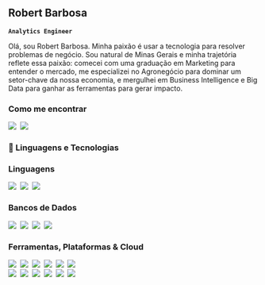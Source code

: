 ## Robert Barbosa

**`Analytics Engineer`**

Olá, sou Robert Barbosa. Minha paixão é usar a tecnologia para resolver problemas de negócio. Sou natural de Minas Gerais e minha trajetória reflete essa paixão: comecei com uma graduação em Marketing para entender o mercado, me especializei no Agronegócio para dominar um setor-chave da nossa economia, e mergulhei em Business Intelligence e Big Data para ganhar as ferramentas para gerar impacto.

### Como me encontrar
<a href="https://https:/www.linkedin.com/in/robertbarbo/" target="_blank"><img src="https://img.shields.io/badge/LinkedIn-0077B5?style=for-the-badge&logo=linkedin&logoColor=white" target="_blank"></a>&nbsp;
<a href="https://sites.google.com/view/portflio-robert-barbosa/biografia" target="_blank"><img src="https://img.shields.io/badge/Meu_Portfólio-4285F4?style=for-the-badge&logo=google&logoColor=white" target="_blank"></a> 

### 🤖 Linguagens e Tecnologias

### Linguagens
<img src="https://img.shields.io/badge/Python-3776AB?style=for-the-badge&logo=python&logoColor=white" />&nbsp;
<img src="https://img.shields.io/badge/SQL-07405E?style=for-the-badge&logo=postgresql&logoColor=white" />&nbsp;
<img src="https://img.shields.io/badge/DAX-F2C811?style=for-the-badge&logo=powerbi&logoColor=black" />&nbsp;

### Bancos de Dados
<img src="https://img.shields.io/badge/Microsoft_SQL_Server-CC2927?style=for-the-badge&logo=microsoft-sql-server&logoColor=white" />&nbsp;
<img src="https://img.shields.io/badge/MySQL-4479A1?style=for-the-badge&logo=mysql&logoColor=white" />&nbsp;
<img src="https://img.shields.io/badge/PostgreSQL-316192?style=for-the-badge&logo=postgresql&logoColor=white" />&nbsp;
<img src="https://img.shields.io/badge/Oracle-F80000?style=for-the-badge&logo=oracle&logoColor=white" />&nbsp;

### Ferramentas, Plataformas & Cloud
<img src="https://img.shields.io/badge/Microsoft_Power_BI-F2C811?style=for-the-badge&logo=power-bi&logoColor=black" />&nbsp;
<img src="https://img.shields.io/badge/Looker-4285F4?style=for-the-badge&logo=looker&logoColor=white" />&nbsp;
<img src="https://img.shields.io/badge/Microsoft_Excel-217346?style=for-the-badge&logo=microsoft-excel&logoColor=white" />&nbsp;
<img src="https://img.shields.io/badge/Google_Sheets-34A853?style=for-the-badge&logo=google-sheets&logoColor=white" />&nbsp;
<img src="https://img.shields.io/badge/Microsoft_Fabric-7B29FF?style=for-the-badge&logo=microsoft&logoColor=white" />&nbsp;
<img src="https://img.shields.io/badge/Google_Cloud-4285F4?style=for-the-badge&logo=google-cloud&logoColor=white" />&nbsp;
<br>
<img src="https://img.shields.io/badge/GIT-E44C30?style=for-the-badge&logo=git&logoColor=white" />&nbsp;
<img src="https://img.shields.io/badge/Docker-2496ED?style=for-the-badge&logo=docker&logoColor=white" />&nbsp;
<img src="https://img.shields.io/badge/Kubernetes-326CE5?style=for-the-badge&logo=kubernetes&logoColor=white" />&nbsp;
<img src="https://img.shields.io/badge/Apache_Airflow-017CEE?style=for-the-badge&logo=apache-airflow&logoColor=white" />&nbsp;
<img src="https://img.shields.io/badge/Airbyte-6B51FF?style=for-the-badge&logo=airbyte&logoColor=white" />&nbsp;
<img src="https://img.shields.io/badge/dbt-FF694B?style=for-the-badge&logo=dbt&logoColor=white" />&nbsp;
